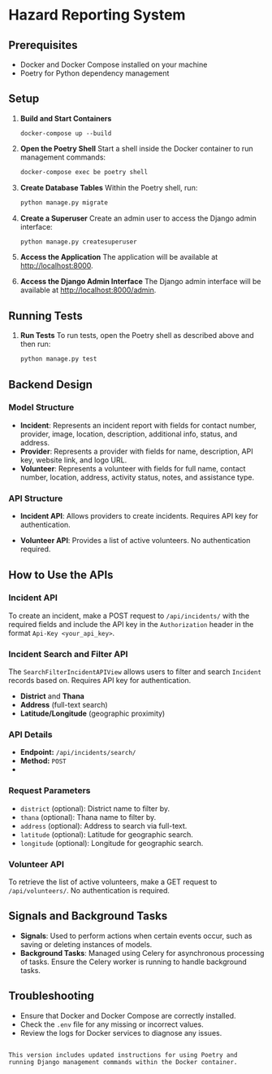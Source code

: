
# Hazard Reporting System

## Prerequisites
- Docker and Docker Compose installed on your machine
- Poetry for Python dependency management

## Setup
 
1. **Build and Start Containers**
   ```bashs
   docker-compose up --build
   ```

2. **Open the Poetry Shell**
   Start a shell inside the Docker container to run management commands:
   ```bash
   docker-compose exec be poetry shell
   ```

3. **Create Database Tables**
   Within the Poetry shell, run:
   ```bash
   python manage.py migrate
   ```

4. **Create a Superuser**
   Create an admin user to access the Django admin interface:
   ```bash
   python manage.py createsuperuser
   ```

5. **Access the Application**
   The application will be available at [http://localhost:8000](http://localhost:8000).

6. **Access the Django Admin Interface**
   The Django admin interface will be available at [http://localhost:8000/admin](http://localhost:8000/admin).

## Running Tests


1. **Run Tests**
   To run tests, open the Poetry shell as described above and then run:
   ```bash
   python manage.py test
   ```

## Backend Design

### Model Structure

- **Incident**: Represents an incident report with fields for contact number, provider, image, location, description, additional info, status, and address.
- **Provider**: Represents a provider with fields for name, description, API key, website link, and logo URL.
- **Volunteer**: Represents a volunteer with fields for full name, contact number, location, address, activity status, notes, and assistance type.

### API Structure

- **Incident API**: 
  Allows providers to create incidents. Requires API key for authentication.

- **Volunteer API**: Provides a list of active volunteers. No authentication required.

## How to Use the APIs

### Incident API
  To create an incident, make a POST request to `/api/incidents/` with the required fields and include the API key in the `Authorization` header in the format `Api-Key <your_api_key>`.

### Incident Search and Filter API
  The `SearchFilterIncidentAPIView` allows users to filter and search `Incident` records based on. Requires API key for authentication.
- **District** and **Thana**
- **Address** (full-text search)
- **Latitude/Longitude** (geographic proximity)

### API Details

- **Endpoint:** `/api/incidents/search/`
- **Method:** `POST`
- 
### Request Parameters

- `district` (optional): District name to filter by.
- `thana` (optional): Thana name to filter by.
- `address` (optional): Address to search via full-text.
- `latitude` (optional): Latitude for geographic search.
- `longitude` (optional): Longitude for geographic search.
  
  
### Volunteer API
 To retrieve the list of active volunteers, make a GET request to `/api/volunteers/`. No authentication is required.

## Signals and Background Tasks

- **Signals**: Used to perform actions when certain events occur, such as saving or deleting instances of models.
- **Background Tasks**: Managed using Celery for asynchronous processing of tasks. Ensure the Celery worker is running to handle background tasks.

## Troubleshooting

- Ensure that Docker and Docker Compose are correctly installed.
- Check the `.env` file for any missing or incorrect values.
- Review the logs for Docker services to diagnose any issues.
```

This version includes updated instructions for using Poetry and running Django management commands within the Docker container.

